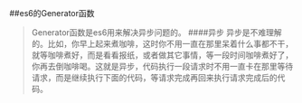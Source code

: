 ##es6的Generator函数
>Generator函数是es6用来解决异步问题的。
####异步
异步是不难理解的。比如，你早上起来煮咖啡，这时你不用一直在那里呆着什么事都不干，就等咖啡煮好，而是看看报纸，或者做其它事情，等一段时间咖啡煮好了，你再去倒咖啡喝。这就是异步，代码执行一段请求时不用一直卡在那里等待请求，而是继续执行下面的代码，等请求完成再回来执行请求完成后的代码。
